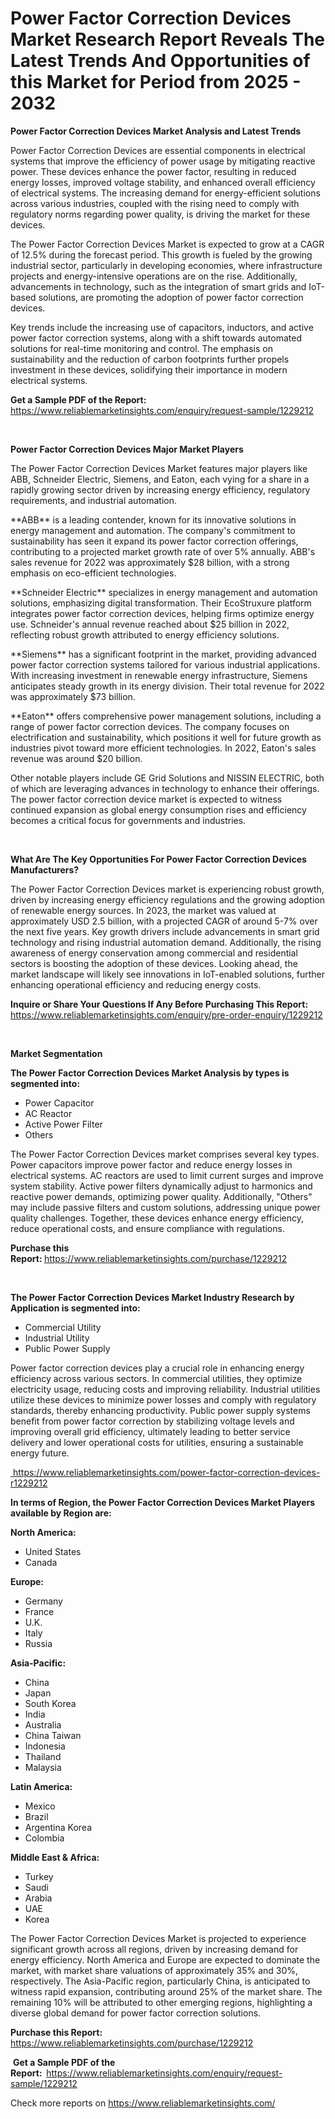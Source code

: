 <p><h1>Power Factor Correction Devices Market Research Report Reveals The Latest Trends And Opportunities of this Market for Period from 2025 - 2032</h1></p><p><strong>Power Factor Correction Devices Market Analysis and Latest Trends</strong></p>
<p><p>Power Factor Correction Devices are essential components in electrical systems that improve the efficiency of power usage by mitigating reactive power. These devices enhance the power factor, resulting in reduced energy losses, improved voltage stability, and enhanced overall efficiency of electrical systems. The increasing demand for energy-efficient solutions across various industries, coupled with the rising need to comply with regulatory norms regarding power quality, is driving the market for these devices.</p><p>The Power Factor Correction Devices Market is expected to grow at a CAGR of 12.5% during the forecast period. This growth is fueled by the growing industrial sector, particularly in developing economies, where infrastructure projects and energy-intensive operations are on the rise. Additionally, advancements in technology, such as the integration of smart grids and IoT-based solutions, are promoting the adoption of power factor correction devices.</p><p>Key trends include the increasing use of capacitors, inductors, and active power factor correction systems, along with a shift towards automated solutions for real-time monitoring and control. The emphasis on sustainability and the reduction of carbon footprints further propels investment in these devices, solidifying their importance in modern electrical systems.</p></p>
<p><strong>Get a Sample PDF of the Report:&nbsp;</strong> <a href="https://www.reliablemarketinsights.com/enquiry/request-sample/1229212?utm_campaign=2443&utm_medium=2&utm_source=Github&utm_content=ia&utm_term=18022025&utm_id=power-factor-correction-devices">https://www.reliablemarketinsights.com/enquiry/request-sample/1229212</a></p>
<p>&nbsp;</p>
<p><strong>Power Factor Correction Devices Major Market Players</strong></p>
<p><p>The Power Factor Correction Devices Market features major players like ABB, Schneider Electric, Siemens, and Eaton, each vying for a share in a rapidly growing sector driven by increasing energy efficiency, regulatory requirements, and industrial automation.</p><p>**ABB** is a leading contender, known for its innovative solutions in energy management and automation. The company's commitment to sustainability has seen it expand its power factor correction offerings, contributing to a projected market growth rate of over 5% annually. ABB's sales revenue for 2022 was approximately $28 billion, with a strong emphasis on eco-efficient technologies.</p><p>**Schneider Electric** specializes in energy management and automation solutions, emphasizing digital transformation. Their EcoStruxure platform integrates power factor correction devices, helping firms optimize energy use. Schneider's annual revenue reached about $25 billion in 2022, reflecting robust growth attributed to energy efficiency solutions.</p><p>**Siemens** has a significant footprint in the market, providing advanced power factor correction systems tailored for various industrial applications. With increasing investment in renewable energy infrastructure, Siemens anticipates steady growth in its energy division. Their total revenue for 2022 was approximately $73 billion.</p><p>**Eaton** offers comprehensive power management solutions, including a range of power factor correction devices. The company focuses on electrification and sustainability, which positions it well for future growth as industries pivot toward more efficient technologies. In 2022, Eaton's sales revenue was around $20 billion.</p><p>Other notable players include GE Grid Solutions and NISSIN ELECTRIC, both of which are leveraging advances in technology to enhance their offerings. The power factor correction device market is expected to witness continued expansion as global energy consumption rises and efficiency becomes a critical focus for governments and industries.</p></p>
<p>&nbsp;</p>
<p><strong>What Are The Key Opportunities For Power Factor Correction Devices Manufacturers?</strong></p>
<p><p>The Power Factor Correction Devices market is experiencing robust growth, driven by increasing energy efficiency regulations and the growing adoption of renewable energy sources. In 2023, the market was valued at approximately USD 2.5 billion, with a projected CAGR of around 5-7% over the next five years. Key growth drivers include advancements in smart grid technology and rising industrial automation demand. Additionally, the rising awareness of energy conservation among commercial and residential sectors is boosting the adoption of these devices. Looking ahead, the market landscape will likely see innovations in IoT-enabled solutions, further enhancing operational efficiency and reducing energy costs.</p></p>
<p><strong>Inquire or Share Your Questions If Any Before Purchasing This Report:</strong> <a href="https://www.reliablemarketinsights.com/enquiry/pre-order-enquiry/1229212?utm_campaign=2443&utm_medium=2&utm_source=Github&utm_content=ia&utm_term=18022025&utm_id=power-factor-correction-devices">https://www.reliablemarketinsights.com/enquiry/pre-order-enquiry/1229212</a></p>
<p>&nbsp;</p>
<p><strong>Market Segmentation</strong></p>
<p><strong>The Power Factor Correction Devices Market Analysis by types is segmented into:</strong></p>
<p><ul><li>Power Capacitor</li><li>AC Reactor</li><li>Active Power Filter</li><li>Others</li></ul></p>
<p><p>The Power Factor Correction Devices market comprises several key types. Power capacitors improve power factor and reduce energy losses in electrical systems. AC reactors are used to limit current surges and improve system stability. Active power filters dynamically adjust to harmonics and reactive power demands, optimizing power quality. Additionally, "Others" may include passive filters and custom solutions, addressing unique power quality challenges. Together, these devices enhance energy efficiency, reduce operational costs, and ensure compliance with regulations.</p></p>
<p><strong>Purchase this Report:&nbsp;</strong><a href="https://www.reliablemarketinsights.com/purchase/1229212?utm_campaign=2443&utm_medium=2&utm_source=Github&utm_content=ia&utm_term=18022025&utm_id=power-factor-correction-devices">https://www.reliablemarketinsights.com/purchase/1229212</a></p>
<p>&nbsp;</p>
<p><strong>The Power Factor Correction Devices Market Industry Research by Application is segmented into:</strong></p>
<p><ul><li>Commercial Utility</li><li>Industrial Utility</li><li>Public Power Supply</li></ul></p>
<p><p>Power factor correction devices play a crucial role in enhancing energy efficiency across various sectors. In commercial utilities, they optimize electricity usage, reducing costs and improving reliability. Industrial utilities utilize these devices to minimize power losses and comply with regulatory standards, thereby enhancing productivity. Public power supply systems benefit from power factor correction by stabilizing voltage levels and improving overall grid efficiency, ultimately leading to better service delivery and lower operational costs for utilities, ensuring a sustainable energy future.</p></p>
<p><a href="https://www.reliablemarketinsights.com/power-factor-correction-devices-r1229212?utm_campaign=2443&utm_medium=2&utm_source=Github&utm_content=ia&utm_term=18022025&utm_id=power-factor-correction-devices">&nbsp;https://www.reliablemarketinsights.com/power-factor-correction-devices-r1229212</a></p>
<p><strong>In terms of Region, the Power Factor Correction Devices Market Players available by Region are:</strong></p>
<p>
    <p> <strong> North America: </strong>
        <ul>
            <li>United States</li>
            <li>Canada</li>
        </ul>
        </p> 
    <p> <strong> Europe: </strong>
        <ul>
            <li>Germany</li>
            <li>France</li>
            <li>U.K.</li>
            <li>Italy</li>
            <li>Russia</li>
        </ul>
        </p> 
    <p> <strong> Asia-Pacific: </strong>
        <ul>
            <li>China</li>
            <li>Japan</li>
            <li>South Korea</li>
            <li>India</li>
            <li>Australia</li>
            <li>China Taiwan</li>
            <li>Indonesia</li>
            <li>Thailand</li>
            <li>Malaysia</li>
        </ul>
        </p> 
    <p> <strong> Latin America: </strong>
        <ul>
            <li>Mexico</li>
            <li>Brazil</li>
            <li>Argentina Korea</li>
            <li>Colombia</li>
        </ul>
        </p> 
    <p> <strong> Middle East & Africa: </strong>
        <ul>
            <li>Turkey</li>
            <li>Saudi</li>
            <li>Arabia</li>
            <li>UAE</li>
            <li>Korea</li>
        </ul>
    </p>
    </p>
<p><p>The Power Factor Correction Devices Market is projected to experience significant growth across all regions, driven by increasing demand for energy efficiency. North America and Europe are expected to dominate the market, with market share valuations of approximately 35% and 30%, respectively. The Asia-Pacific region, particularly China, is anticipated to witness rapid expansion, contributing around 25% of the market share. The remaining 10% will be attributed to other emerging regions, highlighting a diverse global demand for power factor correction solutions.</p></p>
<p><strong>Purchase this Report: </strong><a href="https://www.reliablemarketinsights.com/purchase/1229212?utm_campaign=2443&utm_medium=2&utm_source=Github&utm_content=ia&utm_term=18022025&utm_id=power-factor-correction-devices">https://www.reliablemarketinsights.com/purchase/1229212</a></p>
<p>&nbsp;<strong>Get a Sample PDF of the Report:&nbsp;&nbsp;</strong><a href="https://www.reliablemarketinsights.com/enquiry/request-sample/1229212?utm_campaign=2443&utm_medium=2&utm_source=Github&utm_content=ia&utm_term=18022025&utm_id=power-factor-correction-devices">https://www.reliablemarketinsights.com/enquiry/request-sample/1229212</a></p>
<p><strong></strong></p>
<p>Check more reports on <a href="https://www.reliablemarketinsights.com/?utm_campaign=2443&utm_medium=2&utm_source=Github&utm_content=ia&utm_term=18022025&utm_id=power-factor-correction-devices">https://www.reliablemarketinsights.com/</a></p>
